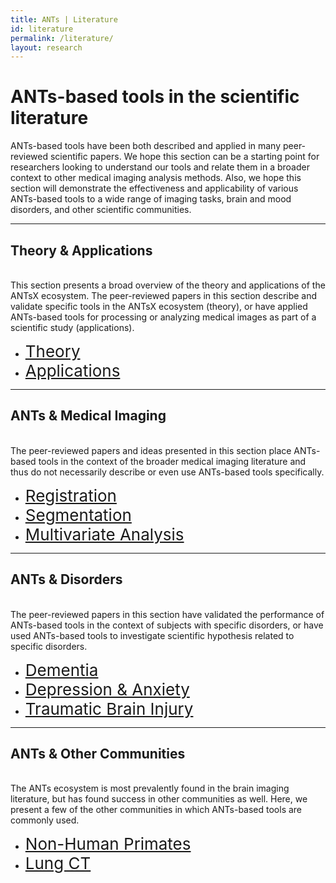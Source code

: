 ```yaml
---
title: ANTs | Literature
id: literature
permalink: /literature/
layout: research
---
```


# ANTs-based tools in the scientific literature

ANTs-based tools have been both described and applied in many peer-reviewed 
scientific papers. We hope this section can be a starting point for researchers 
looking to understand our tools and relate them in a broader context to other 
medical imaging analysis methods. Also, we hope this section will demonstrate 
the effectiveness and applicability of various ANTs-based tools to a wide range 
of imaging tasks, brain and mood disorders, and other scientific communities. 

----------------------------------------------------------------
## Theory & Applications
<br/>
This section presents a broad overview of the theory and applications of the ANTsX ecosystem.
The peer-reviewed papers in this section describe and validate specific tools in 
the ANTsX ecosystem (theory), or have applied ANTs-based tools for processing or analyzing 
medical images as part of a scientific study (applications).

- <a href="/literature-theory/" style="font-size:26px">Theory</a>
- <a href="/literature-applications/" style="font-size:26px">Applications</a>

----------------------------------------------------------------

## ANTs & Medical Imaging
<br/>
The peer-reviewed papers and ideas presented in this section place ANTs-based tools in 
the context of the broader medical imaging literature and thus do not necessarily describe or even
use ANTs-based tools specifically.

- <a href="/literature-registration/" style="font-size:26px">Registration</a>
- <a href="/literature-segmentation/" style="font-size:26px">Segmentation</a>
- <a href="/literature-multianalysis/" style="font-size:26px">Multivariate Analysis</a>

----------------------------------------------------------------

## ANTs & Disorders
<br/>
The peer-reviewed papers in this section have validated the performance of ANTs-based tools 
in the context of subjects with specific disorders, or have used ANTs-based tools 
to investigate scientific hypothesis related to specific disorders.

- <a href="/literature-dementia/" style="font-size:26px">Dementia</a>
- <a href="/literature-depression/" style="font-size:26px">Depression & Anxiety</a>
- <a href="/literature-tbi/" style="font-size:26px">Traumatic Brain Injury</a>

----------------------------------------------------------------

## ANTs & Other Communities
<br/>
The ANTs ecosystem is most prevalently found in the brain imaging literature, but has found
success in other communities as well. Here, we present a few of the other communities in which
ANTs-based tools are commonly used.

- <a href="/literature-primates/" style="font-size:26px">Non-Human Primates</a>
- <a href="/literature-lung/" style="font-size:26px">Lung CT</a>



